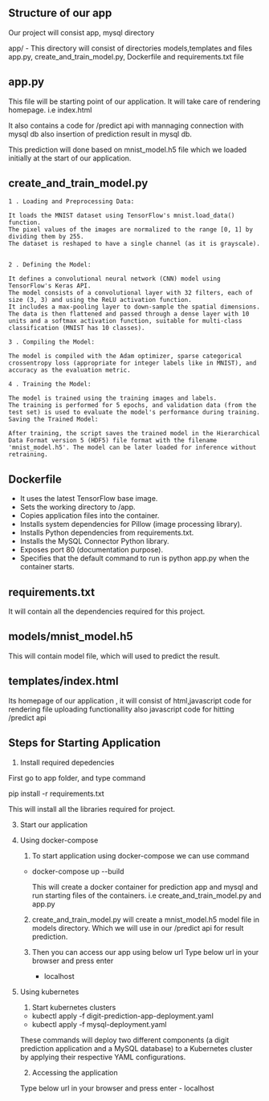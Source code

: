 Structure of our app
-------------------------

Our project will consist app, mysql directory


app/ -
This directory will consist of directories models,templates and files 
app.py, create_and_train_model.py, Dockerfile and requirements.txt file

  app.py 
  -----------------------

  This file will be starting point of our application. It will take care of rendering homepage. i.e index.html

  It also contains a code for /predict api with mannaging connection with mysql db also insertion of prediction result in mysql db.

  This prediction will done based on mnist_model.h5 file which we loaded initially at the start of our application.


  create_and_train_model.py
  -------------------------

    1 . Loading and Preprocessing Data:

    It loads the MNIST dataset using TensorFlow's mnist.load_data() function.
    The pixel values of the images are normalized to the range [0, 1] by dividing them by 255.
    The dataset is reshaped to have a single channel (as it is grayscale).


    2 . Defining the Model:

    It defines a convolutional neural network (CNN) model using TensorFlow's Keras API.
    The model consists of a convolutional layer with 32 filters, each of size (3, 3) and using the ReLU activation function.
    It includes a max-pooling layer to down-sample the spatial dimensions.
    The data is then flattened and passed through a dense layer with 10 units and a softmax activation function, suitable for multi-class classification (MNIST has 10 classes).

    3 . Compiling the Model:

    The model is compiled with the Adam optimizer, sparse categorical crossentropy loss (appropriate for integer labels like in MNIST), and accuracy as the evaluation metric.

    4 . Training the Model:

    The model is trained using the training images and labels.
    The training is performed for 5 epochs, and validation data (from the test set) is used to evaluate the model's performance during training.
    Saving the Trained Model:

    After training, the script saves the trained model in the Hierarchical Data Format version 5 (HDF5) file format with the filename 'mnist_model.h5'. The model can be later loaded for inference without retraining.

  Dockerfile
  ---------------------------

  - It uses the latest TensorFlow base image.
  - Sets the working directory to /app.
  - Copies application files into the container.
  - Installs system dependencies for Pillow (image processing library).
  - Installs Python dependencies from requirements.txt.
  - Installs the MySQL Connector Python library.
  - Exposes port 80 (documentation purpose).
  - Specifies that the default command to run is python app.py when the container starts.

  requirements.txt
  ---------------------------
  It will contain all the dependencies required for this project.



  models/mnist_model.h5
  ----------------------------
  This will contain model file, which will used to predict the result.

  templates/index.html
  ----------------------------
  Its homepage of our application , it will consist of html,javascript code for rendering file uploading functionallity also javascript code for hitting /predict api



Steps for Starting Application
----------------------------------


1. Install required depedencies

First go to app folder, and type command

pip install -r requirements.txt

This will install all the libraries required for project.





3. Start our application

  1. Using docker-compose

       1. To start application using docker-compose we can use command
        - docker-compose up --build

          This will create a docker container for prediction app and mysql and run starting files of the containers. i.e create_and_train_model.py and app.py

        
       2. create_and_train_model.py
        will create a mnist_model.h5 model file in models directory. Which we will use in our /predict api for result prediction.
        

       3. Then you can access our app using below url
            Type below url in your browser and press enter
            - localhost

   2. Using kubernetes
        1. Start kubernetes clusters
        - kubectl apply -f digit-prediction-app-deployment.yaml  
        - kubectl apply -f mysql-deployment.yaml

         These commands will deploy two different components (a digit prediction application and a MySQL database) to a Kubernetes cluster by applying their respective YAML configurations.

        2. Accessing the application
         
         Type below url in your browser and press enter
            - localhost